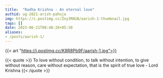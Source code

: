 ```yaml
---
title:  "Radha Krishna - An eternal love"
authid: ug-2021-arish-pahuja
img: https://i.postimg.cc/Zny3RN1B/aarish-1-thumbnail.jpg
tags: []
date: 2023-06-21T08:48:28+05:30
aliases:
- /posts/aarish-1/
---
```


{{< art "https://i.postimg.cc/K8R8Pb9F/aarish-1.jpg">}}

{{< quote >}}
To love without condition, to talk without intention, to give without reason, care without expectation, that is the spirit of true love - Lord Krishna
{{< /quote >}}